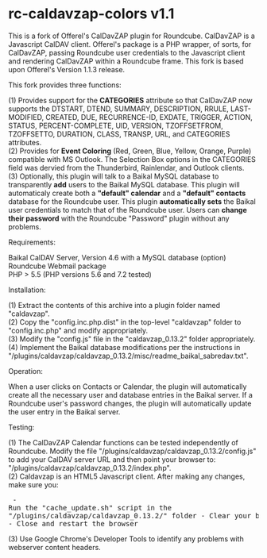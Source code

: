 # rc-caldavzap-colors v1.1
This is a fork of Offerel's CalDavZAP plugin for Roundcube.  CalDavZAP is a Javascript CalDAV client.  Offerel's package is a PHP wrapper, of sorts, for CalDavZAP, passing Roundcube user credentials to the Javascript client and rendering CalDavZAP within a Roundcube frame.  This fork is based upon Offerel's Version 1.1.3 release.

This fork provides three functions:

(1) Provides support for the <b>CATEGORIES</b> attribute so that CalDavZAP now supports the DTSTART, DTEND, SUMMARY, DESCRIPTION, RRULE, LAST-MODIFIED, CREATED, DUE, RECURRENCE-ID, EXDATE, TRIGGER, ACTION, STATUS, PERCENT-COMPLETE, UID, VERSION, TZOFFSETFROM, TZOFFSETTO, DURATION, CLASS, TRANSP, URL, and CATEGORIES attributes.<br>
(2) Provides for <b>Event Coloring</b> (Red, Green, Blue, Yellow, Orange, Purple) compatible with MS Outlook.  The Selection Box options in the CATEGORIES field was dervied from the Thunderbird, Rainlendar, and Outlook clients.<br>
(3) Optionally, this plugin will talk to a Baikal MySQL database to transparently <b>add</b> users to the Baikal MySQL database.  This plugin will automaticaly create both a <b>"default" calendar</b> and a <b>"default" contacts</b> database for the Roundcube user.  This plugin <b>automatically sets</b> the Baikal user credentials to match that of the Roundcube user.  Users can <b>change their password</b> with the Roundcube "Password" plugin without any problems.<br>

Requirements:

  Baikal CalDAV Server, Version 4.6 with a MySQL database (option)<br>
  Roundcube Webmail package<br>
  PHP > 5.5 (PHP versions 5.6 and 7.2 tested)

Installation:

(1) Extract the contents of this archive into a plugin folder named "caldavzap".<br>
(2) Copy the "config.inc.php.dist" in the top-level "caldavzap" folder to "config.inc.php" and modify appropriately.<br>
(3) Modify the "config.js" file in the "caldavzap_0.13.2" folder appropriately.<br>
(4) Implement the Baikal database modifications per the instructions in "/plugins/caldavzap/caldavzap_0.13.2/misc/readme_baikal_sabredav.txt".

Operation:

When a user clicks on Contacts or Calendar, the plugin will automatically create all the necessary user and database entries in the Baikal server.  If a Roundcube user's password changes, the plugin will automatically update the user entry in the Baikal server.

Testing:

(1) The CalDavZAP Calendar functions can be tested independently of Roundcube.  Modify the file "/plugins/caldavzap/caldavzap_0.13.2/config.js" to add your CalDAV server URL and then point your browser to: "/plugins/caldavzap/caldavzap_0.13.2/index.php".<br>
(2) Caldavzap is an HTML5 Javascript client.  After making any changes, make sure you:<pre>
    - Run the "cache_update.sh" script in the "/plugins/caldavzap/caldavzap_0.13.2/" folder
    - Clear your browser cache
    - Close and restart the browser</pre>
(3) Use Google Chrome's Developer Tools to identify any problems with webserver content headers.



